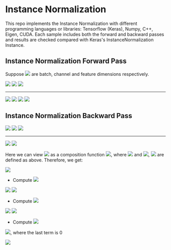 # Instance Normalization
This repo implements the Instance Normalization with different programming
languages or libraries: Tensorflow (Keras), Numpy, C++, Eigen, CUDA. Each sample
includes both the forward and backward passes and results are checked compared
with Keras's InstanceNormalization Instance.

## Instance Normalization Forward Pass
Suppose <img src="https://render.githubusercontent.com/render/math?math=N, C, D"> are batch, channel and feature dimensions respectively.

<img src="https://render.githubusercontent.com/render/math?math=x: (N, C, D)">

<img src="https://render.githubusercontent.com/render/math?math=\mu, \sigma ^2: (N, C, 1)">

<img src="https://render.githubusercontent.com/render/math?math=\gamma, \beta: (1, C, 1)">

---

<img src="https://render.githubusercontent.com/render/math?math=\mu = \frac{1}{D}\sum_{i=1}^{D}x_i">

<img src="https://render.githubusercontent.com/render/math?math=\sigma^2 = \frac{1}{D}\sum_{i=1}^{D}(x_i - \mu)^2">

[//]: <> (Comment: Use %2B to replace +.) 

<img src="https://render.githubusercontent.com/render/math?math=\hat{x} = \frac{x - \mu}{\sqrt{\sigma^2 %2B \epsilon}}">


<img src="https://render.githubusercontent.com/render/math?math=y=\gamma\hat{x} %2B \beta">

## Instance Normalization Backward Pass
<img src="https://render.githubusercontent.com/render/math?math=dy: (N, C, D)">

<img src="https://render.githubusercontent.com/render/math?math=d\mu, d\sigma ^2: (N, C, 1)">

<img src="https://render.githubusercontent.com/render/math?math=d\gamma, d\beta: (1, C, 1)">

---

<img src="https://render.githubusercontent.com/render/math?math=d\gamma=dy\cdot \frac{\partial y}{\partial \gamma}=\sum_{i=1}^{ND}dy\cdot\frac{x-\mu}{\sqrt{\sigma^2 %2B \epsilon}}">

<img src="https://render.githubusercontent.com/render/math?math=d\beta=dy\cdot \frac{\partial y}{\partial \beta}=\sum_{i=1}^{ND}dy">

Here we can view <img src="https://render.githubusercontent.com/render/math?math=y=\gamma\hat{x} %2B \beta"> as a composition function <img src="https://render.githubusercontent.com/render/math?math=y(i(x), \sigma^2(x), \mu(x))">, where <img src="https://render.githubusercontent.com/render/math?math=i(x)=x"> and <img src="https://render.githubusercontent.com/render/math?math=\sigma^2(x)">, <img src="https://render.githubusercontent.com/render/math?math=\mu(x)"> are defined as above. Therefore, we get:

<img src="https://render.githubusercontent.com/render/math?math=dx = \frac{\partial L}{\partial i}\cdot\frac{\partial i}{\partial x} %2B \frac{\partial L}{\partial \sigma^2}\cdot\frac{\partial \sigma^2}{\partial x} %2B \frac{\partial L}{\partial \mu}\cdot\frac{\partial \mu}{\partial x}">

* Compute <img src="https://render.githubusercontent.com/render/math?math=\frac{\partial L}{\partial i}\cdot\frac{\partial i}{\partial x}">

<img src="https://render.githubusercontent.com/render/math?math=\frac{\partial L}{\partial i} = \frac{\partial L}{\partial y}\cdot\frac{\partial y}{\partial i} = dy \cdot \gamma \cdot \frac{1}{\sqrt{\sigma^2 %2B \epsilon}}">

<img src="https://render.githubusercontent.com/render/math?math=\frac{\partial i}{\partial x}=1">

* Compute <img src="https://render.githubusercontent.com/render/math?math=\frac{\partial L}{\partial \sigma^2}\cdot\frac{\partial \sigma^2}{\partial x}">

<img src="https://render.githubusercontent.com/render/math?math=\frac{\partial L}{\partial \sigma^2} = \frac{\partial L}{\partial y}\cdot\frac{\partial y}{\partial \sigma^2} = \sum_{i=1}^{D}dy \cdot \gamma (x-\mu)(-\frac{1}{2})(\sigma^2 %2B \epsilon)^{-\frac{3}{2}}">

<img src="https://render.githubusercontent.com/render/math?math=\frac{\partial \sigma^2}{\partial x}=\frac{2}{D}(x-\mu)">

* Compute <img src="https://render.githubusercontent.com/render/math?math=\frac{\partial L}{\partial \mu}\cdot\frac{\partial \mu}{\partial x}">

<img src="https://render.githubusercontent.com/render/math?math=\frac{\partial L}{\partial \mu}=\frac{\partial L}{\partial \mu}\cdot \frac{\partial \mu}{\partial \mu} %2B \frac{\partial L}{\partial \sigma^2}\cdot \frac{\partial \sigma^2}{\partial \mu}\\=\frac{\partial L}{\partial y}\cdot \frac{\partial y}{\partial \mu}\cdot 1 %2B \frac{\partial L}{\partial \sigma^2}\cdot \frac{\partial \sigma^2}{\partial \mu}\\=\sum_{i=1}^{D}dy\cdot \gamma \cdot\frac{-1}{\sqrt{\sigma^2%2B\epsilon}}%2B\sum_{i=1}^{D}\frac{\partial L}{\partial \sigma^2}\cdot \frac{1}{D}(-2)(x-\mu)">, where the last term is 0

<img src="https://render.githubusercontent.com/render/math?math=\frac{\partial \mu}{\partial x}=\frac{1}{D}">
